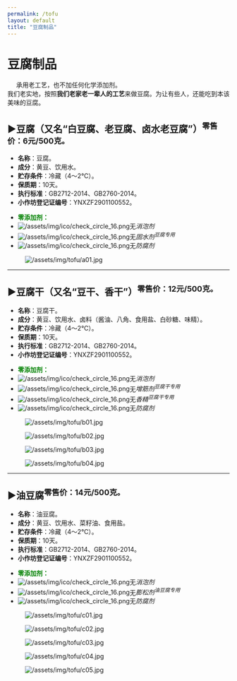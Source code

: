 ```yaml
---
permalink: /tofu
layout: default
title: "豆腐制品"
---
```


# 豆腐制品

<div class="balloon">
  <div class="bolloon-header">
    <img class="balloon-icon" src="https://gcore.jsdelivr.net/gh/budaipro/assets/img/ico/bulb_16.png" width="16" height="16">
    <span class="balloon-title">承用老工艺，也不加任何化学添加剂。</span>
  </div>
  <div>我们老实地，按照<b>我们老家老一辈人的工艺</b>来做豆腐。为让有些人，还能吃到本该美味的豆腐。</div>
</div>

<h2><span class="arrow">▶</span>豆腐（又名“白豆腐、老豆腐、卤水老豆腐”）<sup class="text-alert">零售价：6元/500克。</sup></h2>
<div class="tofu-item">
  <ul>
    <li><b>名称</b>：豆腐。</li>
    <li><b>成分</b>：黄豆、饮用水。</li>
    <li><b>贮存条件</b>：冷藏（4～2℃）。</li>
    <li><b>保质期</b>：10天。</li>
    <li><b>执行标准</b>：GB2712-2014、GB2760-2014。</li>
    <li><b>小作坊登记证编号</b>：YNXZF2901100552。</li>
  </ul>
  <ul class="unstyled-list">
    <li><strong style="color: green;">零添加剂：</strong></li>
    <li><img src="https://gcore.jsdelivr.net/gh/budaipro/assets/img/ico/check_circle_16.png" alt="/assets/img/ico/check_circle_16.png">无<em>消泡剂</em></li>
    <li><img src="https://gcore.jsdelivr.net/gh/budaipro/assets/img/ico/check_circle_16.png" alt="/assets/img/ico/check_circle_16.png">无<em>固水剂<sup>豆腐专用</sup></em></li>
    <li><img src="https://gcore.jsdelivr.net/gh/budaipro/assets/img/ico/check_circle_16.png" alt="/assets/img/ico/check_circle_16.png">无<em>防腐剂</em></li>
  </ul>
</div>

<div class="flex-figure">
  <figure class="figure">
    <img src="https://gcore.jsdelivr.net/gh/budaipro/assets/img/tofu/a01.jpg" alt="/assets/img/tofu/a01.jpg">
  </figure>
</div>

<hr>

<h2><span class="arrow">▶</span>豆腐干（又名“豆干、香干”）<sup class="text-alert">零售价：12元/500克。</sup></h2>
<div class="tofu-item">
  <ul>
    <li><b>名称</b>：豆腐干。</li>
    <li><b>成分</b>：黄豆、饮用水、卤料（酱油、八角、食用盐、白砂糖、味精）。</li>
    <li><b>贮存条件</b>：冷藏（4～2℃）。</li>
    <li><b>保质期</b>：10天。</li>
    <li><b>执行标准</b>：GB2712-2014、GB2760-2014。</li>
    <li><b>小作坊登记证编号</b>：YNXZF2901100552。</li>
  </ul>
  <ul class="unstyled-list">
    <li><strong style="color: green;">零添加剂：</strong></li>
    <li><img src="https://gcore.jsdelivr.net/gh/budaipro/assets/img/ico/check_circle_16.png" alt="/assets/img/ico/check_circle_16.png">无<em>消泡剂</em></li>
    <li><img src="https://gcore.jsdelivr.net/gh/budaipro/assets/img/ico/check_circle_16.png" alt="/assets/img/ico/check_circle_16.png">无<em>增筋剂<sup>豆腐干专用</sup></em></li>
    <li><img src="https://gcore.jsdelivr.net/gh/budaipro/assets/img/ico/check_circle_16.png" alt="/assets/img/ico/check_circle_16.png">无<em>香精<sup>豆腐干专用</sup></em></li>
    <li><img src="https://gcore.jsdelivr.net/gh/budaipro/assets/img/ico/check_circle_16.png" alt="/assets/img/ico/check_circle_16.png">无<em>防腐剂</em></li>
  </ul>
</div>

<div class="flex-figure">
  <figure class="figure">
    <img src="https://gcore.jsdelivr.net/gh/budaipro/assets/img/tofu/b01.jpg" alt="/assets/img/tofu/b01.jpg">
  </figure>
  <figure class="figure">
    <img src="https://gcore.jsdelivr.net/gh/budaipro/assets/img/tofu/b02.jpg" alt="/assets/img/tofu/b02.jpg">
  </figure>
  <figure class="figure">
    <img src="https://gcore.jsdelivr.net/gh/budaipro/assets/img/tofu/b03.jpg" alt="/assets/img/tofu/b03.jpg">
  </figure>
  <figure class="figure">
    <img src="https://gcore.jsdelivr.net/gh/budaipro/assets/img/tofu/b04.jpg" alt="/assets/img/tofu/b04.jpg">
  </figure>
</div>

<hr>

<h2><span class="arrow">▶</span>油豆腐<sup class="text-alert">零售价：14元/500克。</sup></h2>
<div class="tofu-item">
  <ul>
    <li><b>名称</b>：油豆腐。</li>
    <li><b>成分</b>：黄豆、饮用水、菜籽油、食用盐。</li>
    <li><b>贮存条件</b>：冷藏（4～2℃）。</li>
    <li><b>保质期</b>：10天。</li>
    <li><b>执行标准</b>：GB2712-2014、GB2760-2014。</li>
    <li><b>小作坊登记证编号</b>：YNXZF2901100552。</li>
  </ul>
  <ul class="unstyled-list">
    <li><strong style="color: green;">零添加剂：</strong></li>
    <li><img src="https://gcore.jsdelivr.net/gh/budaipro/assets/img/ico/check_circle_16.png" alt="/assets/img/ico/check_circle_16.png">无<em>消泡剂</em></li>
    <li><img src="https://gcore.jsdelivr.net/gh/budaipro/assets/img/ico/check_circle_16.png" alt="/assets/img/ico/check_circle_16.png">无<em>膨松剂<sup>油豆腐专用</sup></em></li>
    <li><img src="https://gcore.jsdelivr.net/gh/budaipro/assets/img/ico/check_circle_16.png" alt="/assets/img/ico/check_circle_16.png">无<em>防腐剂</em></li>
  </ul>
</div>
<div class="flex-figure">
  <figure class="figure">
    <img src="https://gcore.jsdelivr.net/gh/budaipro/assets/img/tofu/c01.jpg" alt="/assets/img/tofu/c01.jpg">
  </figure>
  <figure class="figure">
    <img src="https://gcore.jsdelivr.net/gh/budaipro/assets/img/tofu/c02.jpg" alt="/assets/img/tofu/c02.jpg">
  </figure>
  <figure class="figure">
    <img src="https://gcore.jsdelivr.net/gh/budaipro/assets/img/tofu/c03.jpg" alt="/assets/img/tofu/c03.jpg">
  </figure>
  <figure class="figure">
    <img src="https://gcore.jsdelivr.net/gh/budaipro/assets/img/tofu/c04.jpg" alt="/assets/img/tofu/c04.jpg">
  </figure>
  <figure class="figure">
    <img src="https://gcore.jsdelivr.net/gh/budaipro/assets/img/tofu/c05.jpg" alt="/assets/img/tofu/c05.jpg">
  </figure>
</div>
